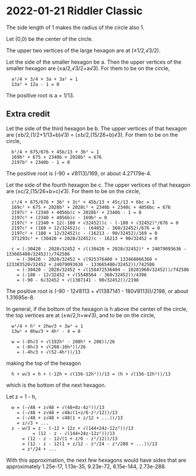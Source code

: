 2022-01-21 Riddler Classic
==========================
The side length of 1 makes the radius of the circle also 1.

Let (0,0) be the center of the circle.

The upper two vertices of the large hexagon are at (±1/2,√3/2).

Let the side of the smaller hexagon be a.  Then the upper vertices of the
smaller hexagon are (±a/2,√3/2+a√3).  For them to be on the circle,
```
  a²/4 + 3/4 + 3a + 3a² = 1
  13a² + 12a - 1 = 0
```
The positive root is a = 1/13.

Extra credit
------------
Let the side of the third hexagon be b.  The upper vertices of that hexagon
are (±b/2,(1/2+1/13+b)√3) = (±b/2,(15/26+b)√3).  For them to be on the circle,
```
  b²/4 + 675/676 + 45b/13 + 3b² = 1
  169b² + 675 + 2340b + 2028b² = 676
  2197b² + 2340b - 1 = 0
```
The positive root is (-90 + √8113)/169, or about 4.27179e-4.

Let the side of the fourth hexagon be c.  The upper vertices of that hexagon
are (±c/2,(15/26+b+c)√3).  For them to be on the circle,
```
  c²/4 + 675/676 + 3b² + 3c² + 45b/13 + 45c/13 + 6bc = 1
  169c² + 675 + 2028b² + 2028c² + 2340b + 2340c + 4056bc = 676
  2197c² + (2340 + 4056b)c + 2028b² + 2340b - 1 = 0
  2197c² + (2340 + 4056b)c - 169b² = 0
  2197c² + (2340 + 12(-180 + √32452))c - (-180 + √32452)²/676 = 0
  2197c² + (180 + 12√32452)c - (64852 - 360√32452)/676 = 0
  2197c² + (180 + 12√32452)c - (16213 - 90√32452)/169 = 0
  371293c² + (30420 + 2028√32452)c - 16213 + 90√32452 = 0

  c = (-30420 - 2028√32452 + √((30420 + 2028√32452)² + 24079093636 - 133665480√32452))/742586
    = (-30420 - 2028√32452 + √(925376400 + 133468066368 + 123383520√32452 + 24079093636 - 133665480√32452))/742586
    = (-30420 - 2028√32452 + √(158472536404 - 10281960√32452))/742586
    = (-180 - 12√32452 + √(5548564 - 360√32452))/4396
    = (-90 - 6√32452 + √(1387141 - 90√32452))/2198
```
The positive root is (-90 - 12√8113 + √(1387141 - 180√8113))/2198,
or about 1.31695e-8.

In general, if the bottom of the hexagon is h above the center of the
circle, the top vertices are at (±w/2,h+w√3), and to be on the circle,
```
  w²/4 + h² + 2hw√3 + 3w² = 1
  13w² + 8hw√3 + 4h² - 4 = 0

  w = (-8h√3 + √(192h² - 208h² + 208))/26
    = (-8h√3 + √(208-16h²))/26
    = (-4h√3 + √(52-4h²))/13
```
making the top of the hexagon
```
  h + w√3 = h + (-12h + √(156-12h²))/13 = (h + √(156-12h²))/13
```
which is the bottom of the next hexagon.

Let z = 1 - h,
```
  w = (-√48 + z√48 + √(48+8z-4z²))/13
    = (-√48 + z√48 + √48√(1+z/6-z²/12))/13
    = (-√48 + z√48 + √48(1 + z/12 + ...))/13
    = z/√3 + ...
  z - w√3 = z - (-12 + 12z + √(144+24z-12z²))/13
          = (12 - z - √(144+24z-12z²))/13
	  = (12 - z - 12√(1 + z/6 - z²/12))/13
	  = (12 - z - 12(1 + z/12 - z²/24 - z²/288 + ...))/13
	  = z²/24 + ...
```

With this approximation, the next few hexagons would have sides that
are approximately 1.25e-17, 1.13e-35, 9.23e-72, 6.15e-144, 2.73e-288.
